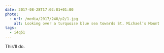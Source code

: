 ```yaml
---
date: 2017-08-28T17:02:01+01:00
photo:
  - url: /media/2017/240/p2/1.jpg
    alt: Looking over a turquoise blue sea towards St. Michael’s Mount.
tags:
  - i4q51
---
```


This’ll do.
